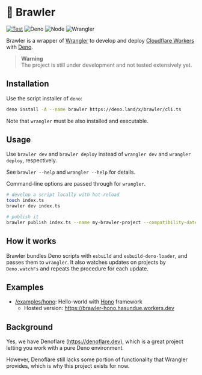 # 🥊 Brawler

<!-- deno-fmt-ignore-start -->

[![Test](https://github.com/hasundue/brawler/actions/workflows/test.yml/badge.svg)](https://github.com/hasundue/brawler/actions/workflows/test.yml)
![Deno](https://img.shields.io/badge/Deno-v1.33.2-blue?logo=deno) <!-- @denopendabot denoland/deno -->
![Node](https://img.shields.io/badge/Node-v20.1.0-blue?logo=node) <!-- @denopendabot nodejs/node -->
![Wrangler](https://img.shields.io/badge/Wrangler-3.6.0-blue?logo=cloudflare)

Brawler is a wrapper of [Wrangler](https://developers.cloudflare.com/workers/wrangler/get-started) to develop and deploy
[Cloudflare Workers](https://workers.cloudflare.com) with [Deno](https://deno.land).

<!-- deno-fmt-ignore-end -->

> **Warning**\
> The project is still under development and not tested extensively yet.

## Installation

Use the script installer of `deno`:

```sh
deno install -A --name brawler https://deno.land/x/brawler/cli.ts
```

Note that `wrangler` must be also installed and executable.

## Usage

Use `brawler dev` and `brawler deploy` instead of `wrangler dev` and
`wrangler deploy`, respectively.

See `brawler --help` and `wrangler --help` for details.

Command-line options are passed through for `wrangler`.

```sh
# develop a script locally with hot-reload
touch index.ts
brawler dev index.ts

# publish it
brawler publish index.ts --name my-brawler-project --compatibility-date 2023-08-15
```

## How it works

Brawler bundles Deno scripts with `esbuild` and `esbuild-deno-loader`, and
passes them to `wrangler`. It also watches updates on projects by `Deno.watchFs`
and repeats the procedure for each update.

## Examples

- [/examples/hono](/examples/hono): Hello-world with
  [Hono](https://github.com/honojs/hono) framework
  - Hosted version: https://brawler-hono.hasundue.workers.dev

## Background

Yes, we have Denoflare (https://denoflare.dev), which is a great project letting
you work with a pure Deno environment.

However, Denoflare still lacks some portion of functionality that Wrangler
provides, which is why this project exists for now.
